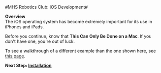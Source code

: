 #MHS Robotics Club: iOS Development#

<b>Overview</b><br/>
The iOS operating system has become extremely important  for its use in iPhones and iPads. 

Before you continue, know that <b>This Can Only Be Done on a Mac</b>. If you don't have one, you're out of luck.

To see a walkthrough of a different example than the one shown here, see <a href="walkthrough.md">this page</a>.

<b>Next Step: <a href="instal.md">Installation</a></b>